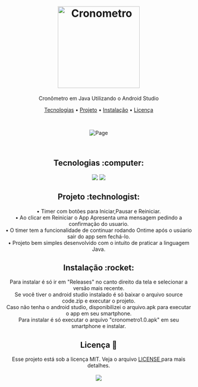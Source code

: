 <h1 align="center">
  <img alt="Cronometro" title="Cronometro" src="https://user-images.githubusercontent.com/84996527/131933262-e31caacf-96b0-4450-a0fe-bbddb61c1920.png" width="220px" />
</h1>
<p align="center">Cronômetro em Java Utilizando o Android Studio</p>

<p align="center">
 <a href="#tecnologias">Tecnologias</a> • 
 <a href="#project">Projeto</a> • 
 <a href="#install">Instalação</a> • 
 <a href="#license">Licença</a>
</p>

<br>
<p align="center">
  <img alt="Page" src="https://user-images.githubusercontent.com/84996527/131934079-bab776e9-5475-44e1-92ef-b691b64207ba.JPG">
</p>

<br>
<h2 id="tecnologias" align="center">
  Tecnologias :computer: 
</h2>

<p align="center">
  <img src="https://img.shields.io/static/v1?label=&message=JAVA&color=ff8f00&style=for-the-badge&logo=java"/>
  <img src="https://img.shields.io/static/v1?label=&message=ANDROID&color=0a5a0a&style=for-the-badge&logo=android"/>
</p>

<h2 id="project" align="center">
  Projeto :technologist:
</h2>
<p align="center">
  • Timer com botões para Iniciar,Pausar e Reiniciar.<br> 
 • Ao clicar em Reiniciar o App Apresenta uma mensagem pedindo a confirmação do usuario. <br>
  • O timer tem a funcionalidade de continuar rodando Ontime após o usúario sair do app sem fechá-lo.<br>
  • Projeto bem simples desenvolvido com o intuito de praticar a linguagem Java. <br>
  
  <h2 id="install" align="center">
  Instalação :rocket:
</h2>
<p align="center">
  Para instalar é só ir em "Releases" no canto direito da tela e selecionar a versão mais recente.<br>
  Se você tiver o android studio instalado é só baixar o arquivo source code.zip e executar o projeto.<br>
  Caso não tenha o android studio, disponibilizei o arquivo.apk para executar o app em seu smartphone.<br>
  Para instalar é só executar o arquivo "cronometro1.0.apk" em seu smartphone e instalar.
</p>

<h2 id="license" align="center">
  Licença 📝
</h2>
<p align="center">
  Esse projeto está sob a licença MIT. Veja o arquivo <a href="LICENSE"> LICENSE </a> para mais detalhes.<br><br>
  <a href="LICENSE"><img src="https://img.shields.io/static/v1?label=license&message=mit&color=green&style=for-the-badge&logo="/></a>   
</p>
